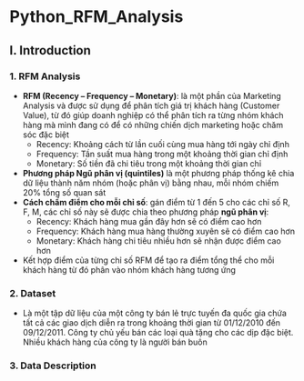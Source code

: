 # Python_RFM_Analysis
## I. Introduction
### 1. RFM Analysis
- **RFM (Recency – Frequency – Monetary)**: là một phần của Marketing Analysis và được sử dụng để phân tích giá trị khách hàng (Customer Value), từ đó giúp doanh nghiệp có thể phân tích ra từng nhóm khách hàng mà mình đang có để có những chiến dịch marketing hoặc chăm sóc đặc biệt
  - Recency: Khoảng cách từ lần cuối cùng mua hàng tới ngày chỉ định
  - Frequency: Tần suất mua hàng trong một khoảng thời gian chỉ định
  - Monetary: Số tiền đã chi tiêu trong một khoảng thời gian chỉ
- **Phương pháp Ngũ phân vị (quintiles)** là một phương pháp thống kê chia dữ liệu thành năm nhóm (hoặc phân vị) bằng nhau, mỗi nhóm chiếm 20% tổng số quan sát
- **Cách chấm điểm cho mỗi chỉ số**: gán điểm từ 1 đến 5 cho các chỉ số R, F, M, các chỉ số này sẽ được chia theo phương pháp **ngũ phân vị**:
  - Recency: Khách hàng mua gần đây hơn sẽ có điểm cao hơn
  - Frequency: Khách hàng mua hàng thường xuyên sẽ có điểm cao hơn
  - Monetary: Khách hàng chi tiêu nhiều hơn sẽ nhận được điểm cao hơn
- Kết hợp điểm của từng chỉ số RFM để tạo ra điểm tổng thể cho mỗi khách hàng từ đó phân vào nhóm khách hàng tương ứng
### 2. Dataset
- Là một tập dữ liệu của một công ty bán lẻ trực tuyến đa quốc gia chứa tất cả các giao dịch diễn ra trong khoảng thời gian từ 01/12/2010 đến 09/12/2011. Công ty chủ yếu bán các loại quà tặng cho các dịp đặc biệt. Nhiều khách hàng của công ty là người bán buôn
### 3. Data Description
